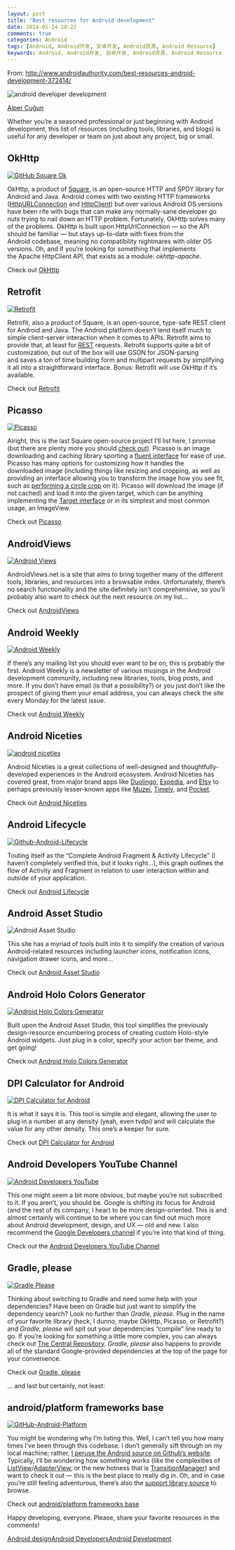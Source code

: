 ```yaml
---
layout: post
title: "Best resources for Android development"
date: 2014-05-14 20:22
comments: true
categories: Android
tags: [Android, Android开发, 安卓开发, Android资源, Android Resource]
keywords: Android, Android开发, 安卓开发, Android资源, Android Resource
---
```


From: <http://www.androidauthority.com/best-resources-android-development-372414/>


![android developer development][1]

   [1]: http://cdn04.androidauthority.net/wp-content/uploads/2014/05/android-developer-development-710x470.jpg

[Alper Çuğun][2]

   [2]: https://www.flickr.com/photos/alper/9311087323/in/photolist-5L3aL7-7tMf8K-b4eRR-fbMKSk-67jXuH-8khnRM-8FDxBW-5U8MeL-5PkuHo-qkm17-cdyrGQ-dB7P9-azfVn9-qF4kP-9DDr6M-ifdAm5-59yWNu-4m84mh-91Zwx9-7eFrjw-8aAVst-8aEbsj-efQ9DN-4m41TD-dstqWC-7gg12S-8aAV1i-xcE8k-Q39Rk-ggBEsp-4m84rY-bqUfmk-iFvtS-CGWNK-axV3Y4-aXnWdi-CGWYa-CGX7U-CGX4t-41m2A-CGWUF-5LrzQZ-CGWHc-CGWCy-66Nbn4-sNcQb-8w6duo-87Kfxa-gYeprU-ghX2B7/

Whether you’re a seasoned professional or just beginning with Android development, this list of resources (including tools, libraries, and blogs) is useful for any developer or team on just about any project, big or small. 

## OkHttp 

[![GitHub Square Ok][3]][4]

   [3]: http://cdn04.androidauthority.net/wp-content/uploads/2014/05/GitHub-Square-Ok-710x274.jpg
   [4]: http://square.github.io/okhttp/

OkHttp, a product of [Square][5], is an open-source HTTP and SPDY library for Android and Java. Android comes with two existing HTTP frameworks ([HttpURLConnection][6] and [HttpClient][7]) but over various Android OS versions have been rife with bugs that can make any normally-sane developer go nuts trying to nail down an HTTP problem. Fortunately, OkHttp solves many of the problems. OkHttp is built upon HttpUrlConnection — so the API should be familiar — but stays up-to-date with fixes from the Android codebase, meaning no compatibility nightmares with older OS versions. Oh, and if you’re looking for something that implements the Apache HttpClient API, that exists as a module: _okhttp-apache_. 

   [5]: http://corner.squareup.com/
   [6]: http://developer.android.com/reference/java/net/HttpURLConnection.html
   [7]: http://developer.android.com/reference/org/apache/http/client/HttpClient.html

Check out [OkHttp][8]
<!-- more -->

   [8]: http://square.github.io/okhttp/

## Retrofit 

[![Retrofit][9]][10]

   [9]: http://cdn01.androidauthority.net/wp-content/uploads/2014/05/Retrofit.jpg
   [10]: http://square.github.io/retrofit/

Retrofit, also a product of Square, is an open-source, type-safe REST client for Android and Java. The Android platform doesn’t lend itself much to simple client-server interaction when it comes to APIs. Retrofit aims to provide that, at least for [REST][11] requests. Retrofit supports quite a bit of customization, but out of the box will use GSON for JSON-parsing and saves a ton of time building form and multipart requests by simplifying it all into a straightforward interface. Bonus: Retrofit will use OkHttp if it’s available. 

   [11]: http://en.wikipedia.org/wiki/Representational_state_transfer

Check out [Retrofit][12]

   [12]: http://square.github.io/retrofit/

## Picasso 

[![Picasso][13]][14]

   [13]: http://cdn02.androidauthority.net/wp-content/uploads/2014/05/Picasso.jpg
   [14]: http://square.github.io/picasso/

Alright, this is the last Square open-source project I’ll list here, I promise (but there are plenty more you should [check out][15]). Picasso is an image downloading and caching library sporting a [fluent interface][16] for ease of use. Picasso has many options for customizing how it handles the downloaded image (including things like resizing and cropping, as well as providing an interface allowing you to transform the image how you see fit, such as [performing a circle crop][17] on it). Picasso will download the image (if not cached) and load it into the given target, which can be anything implementing the [Target interface][18] or in its simplest and most common usage, an ImageView. 

   [15]: http://square.github.io/
   [16]: http://en.wikipedia.org/wiki/Fluent_interface
   [17]: https://gist.github.com/Aracem/8913410/13f7abea0c43bb8647aaf3cb0d0c090471b85a69
   [18]: https://github.com/square/picasso/blob/master/picasso/src/main/java/com/squareup/picasso/Target.java

Check out [Picasso][19]

   [19]: http://square.github.io/picasso/

## AndroidViews 

[![Android Views][20]][21]

   [20]: http://cdn01.androidauthority.net/wp-content/uploads/2014/05/Android-Views-710x236.jpg
   [21]: http://www.androidviews.net/

AndroidViews.net is a site that aims to bring together many of the different tools, libraries, and resources into a browsable index. Unfortunately, there’s no search functionality and the site definitely isn’t comprehensive, so you’ll probably also want to check out the next resource on my list… 

Check out [AndroidViews][22]

   [22]: http://www.androidviews.net/

## Android Weekly 

[![Android Weekly][23]][24]

   [23]: http://cdn01.androidauthority.net/wp-content/uploads/2014/05/Android-Weekly-710x341.jpg
   [24]: http://androidweekly.net/

If there’s any mailing list you should ever want to be on, this is probably the first. Android Weekly is a newsletter of various musings in the Android development community, including new libraries, tools, blog posts, and more. If you don’t have email (is that a possibility?) or you just don’t like the prospect of giving them your email address, you can always check the site every Monday for the latest issue. 

Check out [Android Weekly][25]

   [25]: http://androidweekly.net/

## Android Niceties 

[![android niceties][26]][27]

   [26]: http://cdn02.androidauthority.net/wp-content/uploads/2014/05/android-niceties-710x197.jpg
   [27]: http://androidniceties.tumblr.com/

Android Niceties is a great collections of well-designed and thoughtfully-developed experiences in the Android ecosystem. Android Niceties has covered great, from major brand apps like [Duolingo][28], [Expedia][29], and [Etsy][30] to perhaps previously lesser-known apps like [Muzei][31], [Timely][32], and [Pocket][33]. 

   [28]: https://play.google.com/store/apps/details?id=com.duolingo
   [29]: https://play.google.com/store/apps/details?id=com.expedia.bookings
   [30]: https://play.google.com/store/apps/details?id=com.etsy.android
   [31]: https://play.google.com/store/apps/details?id=net.nurik.roman.muzei
   [32]: https://play.google.com/store/apps/details?id=ch.bitspin.timely
   [33]: https://play.google.com/store/apps/details?id=com.ideashower.readitlater.pro

Check out [Android Niceties][34]

   [34]: http://androidniceties.tumblr.com/

## Android Lifecycle 

[![Github-Android-Lifecycle][35]][36]

   [35]: http://cdn04.androidauthority.net/wp-content/uploads/2014/05/Github-Android-Lifecycle-710x287.jpg
   [36]: https://github.com/xxv/android-lifecycle

Touting itself as the “Complete Android Fragment & Activity Lifecycle” (I haven’t completely verified this, but it looks right…), this graph outlines the flow of Activity and Fragment in relation to user interaction within and outside of your application. 

Check out [Android Lifecycle][37]

   [37]: https://github.com/xxv/android-lifecycle

## Android Asset Studio 

![Android Asset Studio][38]

   [38]: http://cdn04.androidauthority.net/wp-content/uploads/2014/05/Android-Asset-Studio-710x337.jpg

This site has a myriad of tools built into it to simplify the creation of various Android-related resources including launcher icons, notification icons, navigation drawer icons, and more… 

Check out [Android Asset Studio][39]

   [39]: http://android-ui-utils.googlecode.com/hg/asset-studio/dist/index.html

## Android Holo Colors Generator 

[![Android Holo Colors Generator][40]][41]

   [40]: http://cdn02.androidauthority.net/wp-content/uploads/2014/05/Android-Holo-Colors-Generator-710x401.jpg
   [41]: http://android-holo-colors.com/

Built upon the Android Asset Studio, this tool simplifies the previously design-resource encumbering process of creating custom Holo-style Android widgets. Just plug in a color, specify your action bar theme, and get going! 

Check out [Android Holo Colors Generator][42]

   [42]: http://android-holo-colors.com/

## DPI Calculator for Android 

[![DPI Calculator for Android][43]][44]

   [43]: http://cdn01.androidauthority.net/wp-content/uploads/2014/05/DPI-Calculator-for-Android--710x314.jpg
   [44]: http://jennift.com/dpical.html

It is what it says it is. This tool is simple and elegant, allowing the user to plug in a number at any density (yeah, even tvdpi) and will calculate the value for any other density. This one’s a keeper for sure. 

Check out [DPI Calculator for Android][45]

   [45]: http://jennift.com/dpical.html

## Android Developers YouTube Channel 

[![Android Developers YouTube][46]][47]

   [46]: http://cdn03.androidauthority.net/wp-content/uploads/2014/05/Android-Developers-YouTube-710x334.jpg
   [47]: https://www.youtube.com/user/androiddevelopers

This one might seem a bit more obvious, but maybe you’re not subscribed to it. If you aren’t, you should be. Google is shifting its focus for Android (and the rest of its company, I hear) to be more design-oriented. This is and almost certainly will continue to be where you can find out much more about Android development, design, and UX — old and new. I also recommend the [Google Developers channel][48] if you’re into that kind of thing. 

   [48]: https://www.youtube.com/user/GoogleDevelopers

Check out the [Android Developers YouTube Channel][49]

   [49]: https://www.youtube.com/user/androiddevelopers

## Gradle, please 

[![Gradle Please][50]][51]

   [50]: http://cdn03.androidauthority.net/wp-content/uploads/2014/05/Gradle-Please-710x442.jpg
   [51]: http://gradleplease.appspot.com/

Thinking about switching to Gradle and need some help with your dependencies? Have been on Gradle but just want to simplify the dependency search? Look no further than _Gradle, please_. Plug in the name of your favorite library (heck, I dunno, maybe OkHttp, Picasso, or Retrofit?) and _Gradle, please_ will spit out your dependencies “compile” line ready to go. If you’re looking for something a little more complex, you can always check out [The Central Repository][52]. _Gradle, please_ also happens to provide all of the standard Google-provided dependencies at the top of the page for your convenience. 

   [52]: http://search.maven.org/

Check out [Gradle, please][53]

   [53]: http://gradleplease.appspot.com/

… and last but certainly, not least: 

## android/platform frameworks base 

[![GitHub-Android-Platform][54]][55]

   [54]: http://cdn03.androidauthority.net/wp-content/uploads/2014/05/GitHub-Android-Platform-710x256.jpg
   [55]: https://github.com/android/platform_frameworks_base

You might be wondering why I’m listing this. Well, I can’t tell you how many times I’ve been through this codebase. I don’t generally sift through on my local machine; rather, [I peruse the Android source on Github’s website][56]. Typically, I’ll be wondering how something works (like the complexities of [ListView][57]/[AdapterView][58], or the new hotness that is [TransitionManager][59]) and want to check it out — this is the best place to really dig in. Oh, and in case you’re still feeling adventurous, there’s also the [support library source][60] to browse. 

   [56]: http://dallasgutauckis.com/2012/04/25/looking-at-android-source-quickly/
   [57]: https://github.com/android/platform_frameworks_base/blob/master/core/java/android/widget/ListView.java
   [58]: https://github.com/android/platform_frameworks_base/blob/master/core/java/android/widget/AdapterView.java
   [59]: https://github.com/android/platform_frameworks_base/blob/master/core/java/android/transition/TransitionManager.java
   [60]: https://github.com/android/platform_frameworks_support

Check out [android/platform frameworks base][61]

   [61]: https://github.com/android/platform_frameworks_base

Happy developing, everyone. Please, share your favorite resources in the comments! 


[Android design][62][Android Developers][63][Android Development][64]

   [62]: http://www.androidauthority.com/tag/android-design/
   [63]: http://www.androidauthority.com/tag/android-developers/
   [64]: http://www.androidauthority.com/tag/android-development/

